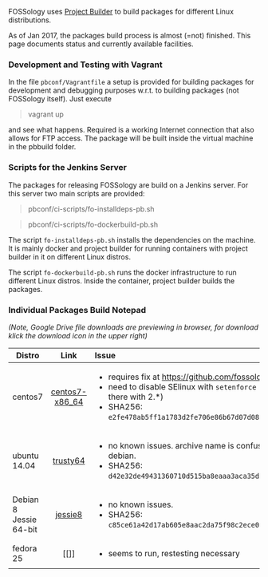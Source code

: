 FOSSology uses [Project Builder](http://www.project-builder.org) to build packages for different Linux distributions.

As of Jan 2017, the packages build process is almost (=not) finished. This page documents status and currently available facilities.

### Development and Testing with Vagrant

In the file `pbconf/Vagrantfile` a setup is provided for building packages for development and debugging purposes w.r.t. to building packages (not FOSSology itself). Just execute

> vagrant up

and see what happens. Required is a working Internet connection that also allows for FTP access. The package will be built inside the virtual machine in the pbbuild folder.

### Scripts for the Jenkins Server

The packages for releasing FOSSology are build on a Jenkins server. For this server two main scripts are provided:

> pbconf/ci-scripts/fo-installdeps-pb.sh

> pbconf/ci-scripts/fo-dockerbuild-pb.sh

The script `fo-installdeps-pb.sh` installs the dependencies on the machine. It is mainly docker and project builder for running containers with project builder in it on different Linux distros.

The script `fo-dockerbuild-pb.sh` runs the docker infrastructure to run different Linux distros. Inside the container, project builder builds the packages.

### Individual Packages Build Notepad

_(Note, Google Drive file downloads are previewing in browser, for download klick the download icon in the upper right)_

| Distro        | Link          | Issue  |
| ------------- |:-------------:| :-----|
| centos7       | [centos7-x86_64](https://drive.google.com/open?id=0B-KX3xvGmNDONzl4LXB5LTRnUzg) | <ul><li>requires fix at https://github.com/fossology/fossology/pull/749 </li><li>need to disable SElinux with `setenforce 0` at installation (was also there with 2.*)</li><li>SHA256: `e2fe478ab5ff1a1783d2fe706e86b67d07d080c33d94f28c7ea40d7b731a682f `</li> </ul> |
| ubuntu 14.04  | [trusty64](https://drive.google.com/file/d/0B-KX3xvGmNDOUnZOTmppQVJWZDg/view?usp=sharing)          | <ul><li>no known issues. archive name is confusing, should be ubuntu, not debian.</li><li>SHA256: `d42e32de49431360710d515ba8eaaa3aca35dbec6a388f8a5e7062dea4418848`</li></ul> |
| Debian 8 Jessie 64-bit  | [jessie8](https://drive.google.com/open?id=0B-KX3xvGmNDOcTdaRWJDMHFNQ2s)          | <ul><li>no known issues.</li><li>SHA256: `c85ce61a42d17ab605e8aac2da75f98c2ece0155352620f896ba9da86889b422`</li></ul> |
| fedora 25     | [[]]          | <ul><li>seems to run, restesting necessary</li></ul> |
